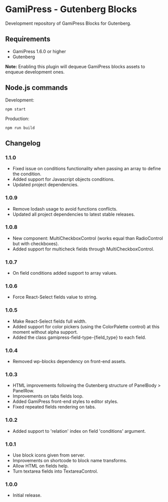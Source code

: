 # GamiPress - Gutenberg Blocks #

Development repository of GamiPress Blocks for Gutenberg.

## Requirements ##

- GamiPress 1.6.0 or higher
- Gutenberg

**Note:** Enabling this plugin will dequeue GamiPress blocks assets to enqueue development ones.

## Node.js commands ##

Development:
```
npm start
```

Production:
```
npm run build
```

## Changelog ##

### 1.1.0 ###

* Fixed issue on conditions functionality when passing an array to define the condition.
* Added support for Javascript objects conditions.
* Updated project dependencies.

### 1.0.9 ###

* Remove lodash usage to avoid functions conflicts.
* Updated all project dependencies to latest stable releases.

### 1.0.8 ###

* New component: MultiCheckboxControl (works equal than RadioControl but with checkboxes).
* Added support for multicheck fields through MultiCheckboxControl.

### 1.0.7 ###

* On field conditions added support to array values.

### 1.0.6 ###

* Force React-Select fields value to string.

### 1.0.5 ###

* Make React-Select fields full width.
* Added support for color pickers (using the ColorPalette control) at this moment without alpha support.
* Added the class gamipress-field-type-{field_type} to each field.

### 1.0.4 ###

* Removed wp-blocks dependency on front-end assets.

### 1.0.3 ###

* HTML improvements following the Gutenberg structure of PanelBody > PanelRow.
* Improvements on tabs fields loop.
* Added GamiPress front-end styles to editor styles.
* Fixed repeated fields rendering on tabs.

### 1.0.2 ###

* Added support to 'relation' index on field 'conditions' argument.

### 1.0.1 ###

* Use block icons given from server.
* Improvements on shortcode to block name transforms.
* Allow HTML on fields help.
* Turn textarea fields into TextareaControl.

### 1.0.0 ###

* Initial release.